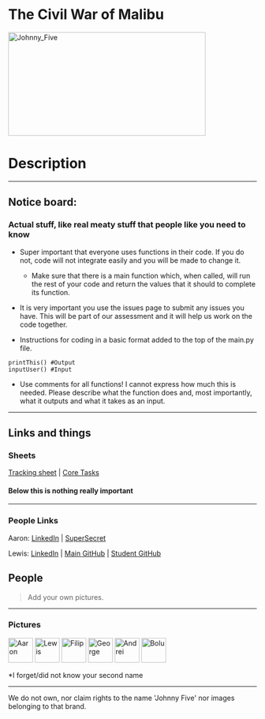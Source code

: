 # The Civil War of Malibu
<img src="https://upload.wikimedia.org/wikipedia/en/e/e5/Malibu_%28Official_Single_Cover%29_by_Miley_Cyrus.png" alt="Johnny_Five" width="400px" height="210px">

# Description


***

## Notice board:

### Actual stuff, like real meaty stuff that people like you need to know

- Super important that everyone uses functions in their code. If you do not, code will not integrate easily and you will be made to change it.

  - Make sure that there is a main function which, when called, will run the rest of your code and return the values that it should to complete its function.

- It is very important you use the issues page to submit any issues you have. This will be part of our assessment and it will help us work on the code together.

- Instructions for coding in a basic format added to the top of the main.py file.

```
printThis() #Output
inputUser() #Input
```

- Use comments for all functions! I cannot express how much this is needed.
  Please describe what the function does and, most importantly, what it outputs and what it takes as an input. 

***

## Links and things
### Sheets
[Tracking sheet](https://docs.google.com/spreadsheets/d/1BQH1zc3DlbIaqW2m1xSEKt-INzvLsK3TebRf2DMA12Q/edit?usp=sharing) | [Core Tasks](https://docs.google.com/document/d/1bxX5cBeg_RdiqZiLh5kwhsPNwil2C7UOgGfVngpnR5I/edit)

#### Below this is nothing really important

***

### People Links 

Aaron: [LinkedIn](https://www.linkedin.com/in/aaron-m-15689b94/) | [SuperSecret](https://www.youtube.com/watch?v=dQw4w9WgXcQ)

Lewis: [LinkedIn](https://www.linkedin.com/in/lewis-lovette-983316151/)  | [Main GitHub](https://github.com/LewisLovette)  | [Student GitHub](https://github.coventry.ac.uk/lovettel)

## People
> Add your own pictures.



***

### Pictures

<img src="https://media.licdn.com/mpr/mpr/shrinknp_400_400/AAIA_wDGAAAAAQAAAAAAAAoHAAAAJDBiNTNkZThkLTZiNzEtNDQ4NS04MGMxLTkxMGNhM2Y0MmUxYw.jpg" alt="Aaron" width="50px" height="50px">

<img src="https://media.licdn.com/media/AAIA_wDGAAAAAQAAAAAAAAsqAAAAJGM3YTA2ZmIyLWI4Y2UtNGIxMi1iMzEzLWFlYTYyZmE5NjY0Yg.jpg" alt="Lewis" width="50px" height="50px">

<img src="https://i.imgur.com/WVZUoP0.jpg?1" alt="Filip" width="50px" height="50px">

<img src="https://i.imgur.com/PepIjx6.jpg" alt="George" width="50px" height="50px">

<img src="https://upload.wikimedia.org/wikipedia/commons/thumb/3/35/Tux.svg/1200px-Tux.svg.png" alt="Andrei" width="50px" height="50px">

<img src="https://upload.wikimedia.org/wikipedia/commons/thumb/3/35/Tux.svg/1200px-Tux.svg.png" alt="Bolu" width="50px" height="50px">


*I forget/did not know your second name

***

We do not own, nor claim rights to the name 'Johnny Five' nor images belonging to that brand.
